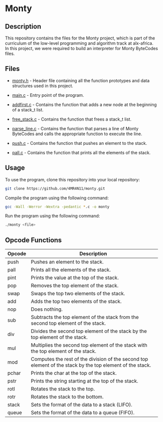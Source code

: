 # Monty

## Description

This repository contains the files for the Monty project, which is part of the curriculum of the low-level programming and algorithm track at alx-africa. In this project, we were required to build an interpreter for Monty ByteCodes files.

## Files

- [monty.h](./monty.h) - Header file containing all the function prototypes and data structures used in this project.

- [main.c](./main.c) - Entry point of the program.

- [addfirst.c](./addfirst.c) - Contains the function that adds a new node at the beginning of a stack_t list.

- [free_stack.c](./free_stack.c) - Contains the function that frees a stack_t list.

- [parse_line.c](./parse_line.c) - Contains the function that parses a line of Monty ByteCodes and calls the appropriate function to execute the line.

- [push.c](./push.c) - Contains the function that pushes an element to the stack.

- [pall.c](./pall.c) - Contains the function that prints all the elements of the stack.

## Usage

To use the program, clone this repository into your local repository:

```bash
git clone https://github.com/4MR4N11/monty.git
```

Compile the program using the following command:

```bash
gcc -Wall -Werror -Wextra -pedantic *.c -o monty
```

Run the program using the following command:

```bash
./monty <file>
```

## Opcode Functions

| Opcode | Description |
| --- | --- |
| push | Pushes an element to the stack. |
| pall | Prints all the elements of the stack. |
| pint | Prints the value at the top of the stack. |
| pop | Removes the top element of the stack. |
| swap | Swaps the top two elements of the stack. |
| add | Adds the top two elements of the stack. |
| nop | Does nothing. |
| sub | Subtracts the top element of the stack from the second top element of the stack. |
| div | Divides the second top element of the stack by the top element of the stack. |
| mul | Multiplies the second top element of the stack with the top element of the stack. |
| mod | Computes the rest of the division of the second top element of the stack by the top element of the stack. |
| pchar | Prints the char at the top of the stack. |
| pstr | Prints the string starting at the top of the stack. |
| rotl | Rotates the stack to the top. |
| rotr | Rotates the stack to the bottom. |
| stack | Sets the format of the data to a stack (LIFO). |
| queue | Sets the format of the data to a queue (FIFO). |